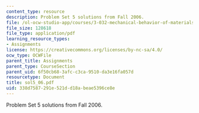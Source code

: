 ```yaml
---
content_type: resource
description: Problem Set 5 solutions from Fall 2006.
file: /ol-ocw-studio-app/courses/3-032-mechanical-behavior-of-materials-fall-2007/338d7587291e521dd18abeae5396ce8e_sol5_06.pdf
file_size: 128618
file_type: application/pdf
learning_resource_types:
- Assignments
license: https://creativecommons.org/licenses/by-nc-sa/4.0/
ocw_type: OCWFile
parent_title: Assignments
parent_type: CourseSection
parent_uid: 6f50cb68-3afc-c3ca-9510-da3e16fa057d
resourcetype: Document
title: sol5_06.pdf
uid: 338d7587-291e-521d-d18a-beae5396ce8e
---
```

Problem Set 5 solutions from Fall 2006.